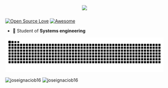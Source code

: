 <h1 align="center">
  <a href="https://github.com/joseignaciob16"> <img src="https://readme-typing-svg.herokuapp.com?size=40&color=58B741&center=verdadero&vCenter=verdadero&width=500&height=55&lines=Hi%2C+I'm+Jose+Ignacio!">
  </a>
</h1>

[![Open Source Love](https://badges.frapsoft.com/os/v2/open-source.svg?v=103)](#) 
[![Awesome](https://cdn.rawgit.com/sindresorhus/awesome/d7305f38d29fed78fa85652e3a63e154dd8e8829/media/badge.svg)](#)

- 🔭 Student of **Systems engineering**

<img src="https://raw.githubusercontent.com/artart222/artart222/output/github-contribution-grid-snake.svg">

<p>
  <img src="https://github-readme-stats.vercel.app/api?username=joseignaciob16&show_icons=true&locale=en" alt="joseignaciob16" />
  <img src="https://github-readme-stats.vercel.app/api/top-langs?username=joseignaciob16&show_icons=true&locale=en&layout=compact" alt="joseignaciob16"/>
</p>
  
